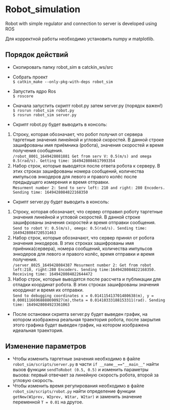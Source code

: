 # Robot_simulation
Robot with simple regulator and connection to server is developed using ROS

Для корректной работы необходимо установить numpy и matplotlib.

## Порядок действий
* Скопировать папку robot_sim в catckin_ws/src

* Собрать проект <br/>
```$ catkin_make --only-pkg-with-deps robot_sim```

* Запустить ядро Ros<br/>
```$ roscore ```

* Сначала запустить скрипт robot.py затем server.py (порядок важен!)<br/>
```$ rosrun robot_sim robot.py```<br/>
```$ rosrun robot_sim server.py```

* Скрипт robot.py будет выводить в консоль:
1. Строку, которая обозначает, что робот получил от сервера таргетные значения линейной и угловой скоростей. В данной строке зашифрованы имя приёмника (робота), значения скоростей и время получения сообщения.<br/>
```/robot_8001_1649428081881 Get from serv V: 0.5(m/s) and omega 0.5(rad/s). Getting time: 1649428084617993354```
2. Набор строк, которые выводятся после ответа робота к серверу. В этих строках зашифрованы номера сообщений, количества импульсов энкодеров для левого и правого колёс после предыдущего измерения и время отправки. <br/>
```Mesurment number 2: Send to serv left: 210 and right: 280 Encoders. Sending time: 1649428084822168350```

* Скрипт server.py будет выводить в консоль:
1. Строку, которая обозначает, что сервер отправил роботу таргетные значения линейной и угловой скоростей. В данной строке зашифрованы значения скоростей и время отправки сообщения.<br/>
```Send to robot V: 0.5(m/s), omega: 0.5(rad/s). Sending time: 1649428084720531463```
2. Набор строк, которые обозначают, что сервер принял от робота значения энкодеров. В этих строках зашифрованы имя приёника(сервера), номера сообщений, количества импульсов энкодеров для левого и правого колёс, время отправки и время получения. <br/>
```/server_8025_1649428084387 Mesurment number 2: Get from robot left:210, right:280 Encoders. Sending time:1649428084822168350. Receiving time: 1649428084822644472```
3. Набор строк, которые выводятся после рассчета и публикации для отладки координат робота. В этих строках зашифрованы значения координат и время их отправки.<br/>
```Send to debugging coordinates x = 0.014115413701480638(m), y = 0.00011166968888690927(m),theta = 0.01410333188153311(rad). Sending time: 1649428084923361063```

* После остановки скрипта server.py будет выведен график, на котором изображена реальная траектория робота, после закрытия этого графика будет выведен график, на котором изображена идеальная траектория.

## Изменение параметров
* Чтобы изменить таргетные значения необходимо в файле ```robot_sim/scripts/server.py``` в части ```if __name__=="__main__"``` найти вызов функции ```sendToRobot (0.5, 0.5)``` и изменить параметры вызова: первый отвечает за линейную скорость робота, второй за угловую скорость. 
* Чтобы изменить время регулирования необходимо в файле ```robot_sim/scripts/robot.py``` найти определение функции ```getNew(W1prev, W2prev, W1tar, W2tar)``` и заменить значение переменной ```T = 0.01``` на другое.
